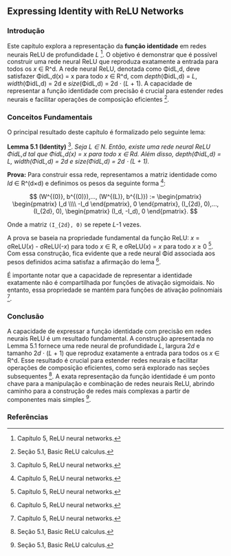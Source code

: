 ## Expressing Identity with ReLU Networks

### Introdução
Este capítulo explora a representação da **função identidade** em redes neurais ReLU de profundidade *L* [^1]. O objetivo é demonstrar que é possível construir uma rede neural ReLU que reproduza exatamente a entrada para todos os *x* ∈ R^d. A rede neural ReLU, denotada como ΦidL,d, deve satisfazer ΦidL,d(x) = x para todo *x* ∈ R^d, com *depth*(ΦidL,d) = *L*, *width*(ΦidL,d) = 2d e *size*(ΦidL,d) = 2d ⋅ (*L* + 1). A capacidade de representar a função identidade com precisão é crucial para estender redes neurais e facilitar operações de composição eficientes [^2].

### Conceitos Fundamentais
O principal resultado deste capítulo é formalizado pelo seguinte lema:

**Lemma 5.1 (Identity)** [^1]. *Seja L ∈ N. Então, existe uma rede neural ReLU ΦidL,d tal que ΦidL,d(x) = x para todo x ∈ Rd. Além disso, depth(ΦidL,d) = L, width(ΦidL,d) = 2d e size(ΦidL,d) = 2d ⋅ (L + 1).*

**Prova:** Para construir essa rede, representamos a matriz identidade como *Id* ∈ R^(d×d) e definimos os pesos da seguinte forma [^1]:

$$
(W^{(0)}, b^{(0)}),..., (W^{(L)}, b^{(L)}) :=
\begin{pmatrix}
\begin{pmatrix}
I_d \\\\ -I_d
\end{pmatrix}, 0
\end{pmatrix},
(I_{2d}, 0),..., (I_{2d}, 0),
\begin{pmatrix}
(I_d, -I_d), 0
\end{pmatrix}.
$$

Onde a matriz `(I_{2d}, 0)` se repete *L*-1 vezes.

A prova se baseia na propriedade fundamental da função ReLU: *x* = σReLU(*x*) - σReLU(-*x*) para todo *x* ∈ R, e σReLU(*x*) = *x* para todo *x* ≥ 0 [^1]. Com essa construção, fica evidente que a rede neural Φid associada aos pesos definidos acima satisfaz a afirmação do lema [^1].

É importante notar que a capacidade de representar a identidade exatamente não é compartilhada por funções de ativação sigmoidais. No entanto, essa propriedade se mantém para funções de ativação polinomiais [^1].

### Conclusão
A capacidade de expressar a função identidade com precisão em redes neurais ReLU é um resultado fundamental. A construção apresentada no Lemma 5.1 fornece uma rede neural de profundidade *L*, largura 2*d* e tamanho 2*d* ⋅ (*L* + 1) que reproduz exatamente a entrada para todos os *x* ∈ R^d. Esse resultado é crucial para estender redes neurais e facilitar operações de composição eficientes, como será explorado nas seções subsequentes [^2]. A exata representação da função identidade  é um ponto chave para a manipulação e combinação de redes neurais ReLU, abrindo caminho para a construção de redes mais complexas a partir de componentes mais simples [^2].

### Referências
[^1]: Capítulo 5, ReLU neural networks.
[^2]: Seção 5.1, Basic ReLU calculus.

<!-- END -->
